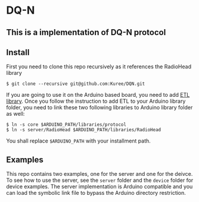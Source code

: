 # DQ-N 
This is a implementation of DQ-N protocol
--

## Install
First you need to clone this repo recursively as it references the RadioHead library
```
$ git clone --recursive git@github.com:Kuree/DQN.git 
```
If you are going to use it on the Arduino based board, you need to add [ETL library](http://www.etlcpp.com/). Once you follow the instruction to add ETL to your Arduino library folder, you need to link these two following libraries to Arduino library folder as well:
```
$ ln -s core $ARDUINO_PATH/libraries/protocol
$ ln -s server/RadioHead $ARDUINO_PATH/libraries/RadioHead
```
You shall replace ```$ARDUINO_PATH``` with your installment path.

## Examples
This repo contains two examples, one for the server and one for the deivce. To see how to use the server, see the ```server``` folder and the ```device``` folder for device examples. The server implementation is Arduino compatible and you can load the symbolic link file to bypass the Arduino directory restriction.
